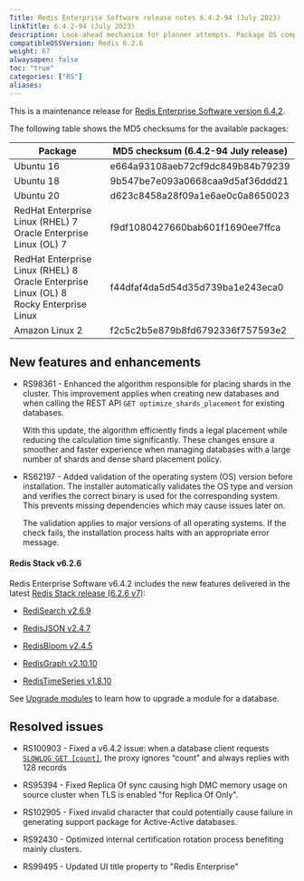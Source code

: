 ```yaml
---
Title: Redis Enterprise Software release notes 6.4.2-94 (July 2023)
linkTitle: 6.4.2-94 (July 2023)
description: Look-ahead mechanism for planner attempts. Package OS compatibility validation.
compatibleOSSVersion: Redis 6.2.6
weight: 67
alwaysopen: false
toc: "true"
categories: ["RS"]
aliases: 
---
```


This is a maintenance release for ​[​Redis Enterprise Software version 6.4.2](https://redis.com/redis-enterprise-software/download-center/software/).

The following table shows the MD5 checksums for the available packages:

| Package | MD5 checksum (6.4.2-94 July release) |
|---------|---------------------------------------|
| Ubuntu 16 | e664a93108aeb72cf9dc849b84b79239 |
| Ubuntu 18 | 9b547be7e093a0668caa9d5af36ddd21 |
| Ubuntu 20 | d623c8458a28f09a1e6ae0c0a8650023 |
| RedHat Enterprise Linux (RHEL) 7<br/>Oracle Enterprise Linux (OL) 7 | f9df1080427660bab601f1690ee7ffca |
| RedHat Enterprise Linux (RHEL) 8<br/>Oracle Enterprise Linux (OL) 8 <br/>Rocky Enterprise Linux | f44dfaf4da5d54d35d739ba1e243eca0 |
| Amazon Linux 2 | f2c5c2b5e879b8fd6792336f757593e2 |

## New features and enhancements

- RS98361 - Enhanced the algorithm responsible for placing shards in the cluster. This improvement applies when creating new databases and when calling the REST API `GET optimize_shards_placement` for existing databases.

  With this update, the algorithm efficiently finds a legal placement while reducing the calculation time significantly. These changes ensure a smoother and faster experience when managing databases with a large number of shards and dense shard placement policy.

- RS62197 - Added validation of the operating system (OS) version before installation. The installer automatically validates the OS type and version and verifies the correct binary is used for the corresponding system. This prevents missing dependencies which may cause issues later on.

  The validation applies to major versions of all operating systems. If the check fails, the installation process halts with an appropriate error message.


#### Redis Stack v6.2.6

Redis Enterprise Software v6.4.2 includes the new features delivered in the latest [Redis Stack release (6.2.6 v7)](https://redis.com/blog/introducing-redis-stack-6-2-6-and-7-0-6/):

- [RediSearch v2.6.9](https://docs.redis.com/latest/stack/release-notes/redisearch/redisearch-2.6-release-notes/)

- [RedisJSON v2.4.7](https://docs.redis.com/latest/stack/release-notes/redisjson/redisjson-2.4-release-notes/)

- [RedisBloom v2.4.5](https://docs.redis.com/latest/stack/release-notes/redisbloom/redisbloom-2.4-release-notes/)

- [RedisGraph v2.10.10](https://docs.redis.com/latest/stack/release-notes/redisgraph/redisgraph-2.10-release-notes/)

- [RedisTimeSeries v1.8.10](https://docs.redis.com/latest/stack/release-notes/redistimeseries/redistimeseries-1.8-release-notes/)

See [Upgrade modules](https://docs.redis.com/latest/stack/install/upgrade-module/) to learn how to upgrade a module for a database.

## Resolved issues

- RS100903 - Fixed a v6.4.2 issue: when a database client requests [`SLOWLOG GET [count]`](https://redis.io/commands/slowlog-get/), the proxy ignores “count” and always replies with 128 records

- RS95394 - Fixed Replica Of sync causing high DMC memory usage on source cluster when TLS is enabled "for Replica Of Only".

- RS102905 - Fixed invalid character that could potentially cause failure in generating support package for Active-Active databases.

- RS92430 - Optimized internal certification rotation process benefiting mainly clusters.

- RS99495 - Updated UI title property to "Redis Enterprise"
